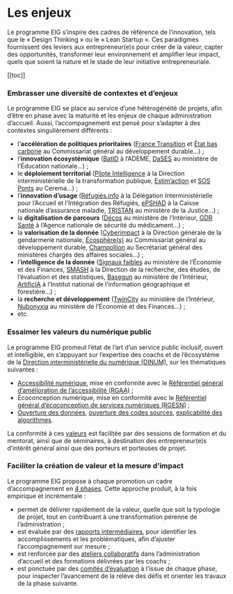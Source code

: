 # Les enjeux

Le programme EIG s’inspire des cadres de référence de l’innovation, tels que le « Design Thinking » ou le « Lean Startup ». Ces paradigmes fournissent des leviers aux entrepreneur(e)s pour créer de la valeur, capter des opportunités, transformer leur environnement et amplifier leur impact, quels que soient la nature et le stade de leur initiative entrepreneuriale.

[[toc]]

### Embrasser une diversité de contextes et d’enjeux
Le programme EIG se place au service d’une hétérogénéité de projets, afin d’être en phase avec la maturité et les enjeux de chaque administration d’accueil. Aussi, l’accompagnement est pensé pour s’adapter à des contextes singulièrement différents :
- l’**accélération de politiques prioritaires** ([France Transition](https://eig.etalab.gouv.fr/defis/france-transition/) et [État bas carbone](https://eig.etalab.gouv.fr/defis/etat-bas-carbone/) au Commissariat général au développement durable...) ;
- l’**innovation écosystémique** ([BatID](https://eig.etalab.gouv.fr/defis/batid/) à l’ADEME, [DaSES](https://eig.etalab.gouv.fr/defis/dases-1/) au ministère de l’Éducation nationale...) ;
- le **déploiement territorial** ([Pilote Intelligence](https://eig.etalab.gouv.fr/defis/pilote-intelligence/) à la Direction interministérielle de la transformation publique, [Estim’action](https://eig.etalab.gouv.fr/defis/estim-action/) et [SOS Ponts](https://eig.etalab.gouv.fr/defis/sos-ponts/) au Cerema...) ;
- l’**innovation d’usage** ([Réfugiés.info](https://eig.etalab.gouv.fr/defis/karfur/) à la Délégation Interministérielle pour l’Accueil et l’Intégration des Réfugiés, [ePSHAD](https://eig.etalab.gouv.fr/defis/e-pshad/) à la Caisse nationale d’assurance maladie, [TRISTAN](https://eig.etalab.gouv.fr/defis/tristan/) au ministère de la Justice...) ;
- la **digitalisation de parcours** ([Décos](https://eig.etalab.gouv.fr/defis/decos/) au ministère de l’Intérieur, [GDR Santé](https://eig.etalab.gouv.fr/defis/gdr-sante/) à l’Agence nationale de sécurité du médicament...) ;
- la **valorisation de la donnée** ([Cyberimpact](https://eig.etalab.gouv.fr/defis/cyberimp-ct/) à la Direction générale de la gendarmerie nationale, [Écosphère(s)](https://eig.etalab.gouv.fr/defis/ecospheres/) au  Commissariat général au développement durable, [Champollion](https://eig.etalab.gouv.fr/defis/champollion/) au Secrétariat général des ministères chargés des affaires sociales...) ;
- l’**intelligence de la donnée** ([Signaux faibles](https://eig.etalab.gouv.fr/defis/signaux-faibles/) au ministère de l’Économie et des Finances, [SMASH](https://eig.etalab.gouv.fr/defis/smash/) à la Direction de la recherche, des études, de l’évaluation et des statistiques, [Basegun](https://eig.etalab.gouv.fr/defis/basegun/) au ministère de l’Intérieur, [ArtificIA](https://eig.etalab.gouv.fr/defis/artificia/) à l’Institut national de l’information géographique et forestière...) ;
- la **recherche et développement** ([TwinCity](https://eig.etalab.gouv.fr/defis/twincity/) au ministère de l’Intérieur, [Nubonyxia](https://eig.etalab.gouv.fr/defis/nubonyxia/) au ministère de l’Économie et des Finances...) ;
- etc.

### Essaimer les valeurs du numérique public 
Le programme EIG promeut l’état de l’art d’un service public inclusif, ouvert et intelligible, en s’appuyant sur l’expertise des coachs et de l’écosystème de la [Direction interministérielle du numérique (DINUM)](https://www.numerique.gouv.fr/dinum/), sur les thématiques suivantes :
- [Accessibilité numérique](accessibilite.md), mise en conformité avec le [Référentiel général d’amélioration de l’accessibilité (RGAA)](https://www.numerique.gouv.fr/publications/rgaa-accessibilite/) ;
- Écoconception numérique, mise en conformité avec le [Référentiel général d’écoconception de services numériques (RGESN)](https://ecoresponsable.numerique.gouv.fr/publications/referentiel-general-ecoconception/) ;
- [Ouverture des données](opendata.md), [ouverture des codes sources](opensource.md), [explicabilité des algorithmes](algorithmes.md).

La conformité à ces [valeurs](valeurs.md) est facilitée par des sessions de formation et du mentorat, ainsi que de séminaires, à destination des entrepreneur(e)s d’intérêt général ainsi que des porteurs et porteuses de projet. 

### Faciliter la création de valeur et la mesure d’impact
Le programme EIG propose à chaque promotion un cadre d’accompagnement en [4 phases](phases.md). Cette approche produit, à la fois empirique et incrémentale :
- permet de délivrer rapidement de la valeur, quelle que soit la typologie de projet, tout en contribuant à une transformation pérenne de l’administration ;
- est évaluée par des [rapports intermédiaires](accompagnement.md#rapport-intermédiaire), pour identifier les accomplissements et les problématiques, afin d’ajuster l’accompagnement sur mesure ;
- est renforcée par des [ateliers collaboratifs](accompagnement.md#atelier-collaboratif) dans l’administration d’accueil et des formations délivrées par les coachs ;
- est ponctuée par des [comités d’évaluation](accompagnement.md#comité-dévaluation) à l’issue de chaque phase, pour inspecter l’avancement de la relève des défis et orienter les travaux de la phase suivante.